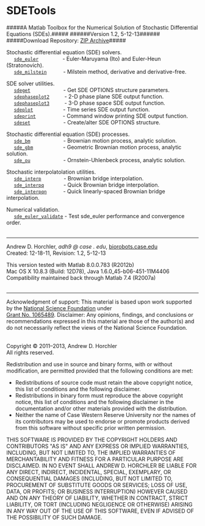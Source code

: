 SDETools
========
#####A Matlab Toolbox for the Numerical Solution of Stochastic Differential Equations (SDEs).#####
######Version 1.2, 5-12-13######
#####Download Repository: [ZIP Archive](https://github.com/horchler/SDETools/archive/master.zip)#####
&nbsp;

Stochastic differential equation (SDE) solvers.  
&nbsp;&nbsp;&nbsp;&nbsp;&nbsp;[```sde_euler```](https://github.com/horchler/SDETools/blob/master/SDETools/sde_euler.m)&nbsp;&nbsp;&nbsp;&nbsp;&nbsp;&nbsp;&nbsp;&nbsp;&nbsp;&nbsp;&nbsp;&nbsp;&nbsp;&nbsp;&nbsp;&nbsp;- Euler-Maruyama (Ito) and Euler-Heun (Stratonovich).  
&nbsp;&nbsp;&nbsp;&nbsp;&nbsp;[```sde_milstein```](https://github.com/horchler/SDETools/blob/master/SDETools/sde_milstein.m)&nbsp;&nbsp;&nbsp;&nbsp;&nbsp;&nbsp;&nbsp;&nbsp;&nbsp;&nbsp;&nbsp;- Milstein method, derivative and derivative-free.

SDE solver utilities.  
&nbsp;&nbsp;&nbsp;&nbsp;&nbsp;[```sdeget```](https://github.com/horchler/SDETools/blob/master/SDETools/sdeget.m)&nbsp;&nbsp;&nbsp;&nbsp;&nbsp;&nbsp;&nbsp;&nbsp;&nbsp;&nbsp;&nbsp;&nbsp;&nbsp;&nbsp;&nbsp;&nbsp;&nbsp;&nbsp;&nbsp;&nbsp;&nbsp;&nbsp;- Get SDE OPTIONS structure parameters.  
&nbsp;&nbsp;&nbsp;&nbsp;&nbsp;[```sdephaseplot2```](https://github.com/horchler/SDETools/blob/master/SDETools/sdephaseplot2.m)&nbsp;&nbsp;&nbsp;&nbsp;&nbsp;&nbsp;&nbsp;&nbsp;&nbsp;&nbsp;- 2-D phase plane SDE output function.  
&nbsp;&nbsp;&nbsp;&nbsp;&nbsp;[```sdephaseplot3```](https://github.com/horchler/SDETools/blob/master/SDETools/sdephaseplot3.m)&nbsp;&nbsp;&nbsp;&nbsp;&nbsp;&nbsp;&nbsp;&nbsp;&nbsp;&nbsp;- 3-D phase space SDE output function.  
&nbsp;&nbsp;&nbsp;&nbsp;&nbsp;[```sdeplot```](https://github.com/horchler/SDETools/blob/master/SDETools/sdeplot.m)&nbsp;&nbsp;&nbsp;&nbsp;&nbsp;&nbsp;&nbsp;&nbsp;&nbsp;&nbsp;&nbsp;&nbsp;&nbsp;&nbsp;&nbsp;&nbsp;&nbsp;&nbsp;&nbsp;&nbsp;- Time series SDE output function.  
&nbsp;&nbsp;&nbsp;&nbsp;&nbsp;[```sdeprint```](https://github.com/horchler/SDETools/blob/master/SDETools/sdeprint.m)&nbsp;&nbsp;&nbsp;&nbsp;&nbsp;&nbsp;&nbsp;&nbsp;&nbsp;&nbsp;&nbsp;&nbsp;&nbsp;&nbsp;&nbsp;&nbsp;&nbsp;&nbsp;- Command window printing SDE output function.  
&nbsp;&nbsp;&nbsp;&nbsp;&nbsp;[```sdeset```](https://github.com/horchler/SDETools/blob/master/SDETools/sdeset.m)&nbsp;&nbsp;&nbsp;&nbsp;&nbsp;&nbsp;&nbsp;&nbsp;&nbsp;&nbsp;&nbsp;&nbsp;&nbsp;&nbsp;&nbsp;&nbsp;&nbsp;&nbsp;&nbsp;&nbsp;&nbsp;&nbsp;- Create/alter SDE OPTIONS structure.

Stochastic differential equation (SDE) processes.  
&nbsp;&nbsp;&nbsp;&nbsp;&nbsp;[```sde_bm```](https://github.com/horchler/SDETools/blob/master/SDETools/sde_bm.m)&nbsp;&nbsp;&nbsp;&nbsp;&nbsp;&nbsp;&nbsp;&nbsp;&nbsp;&nbsp;&nbsp;&nbsp;&nbsp;&nbsp;&nbsp;&nbsp;&nbsp;&nbsp;&nbsp;&nbsp;&nbsp;&nbsp;- Brownian motion process, analytic solution.  
&nbsp;&nbsp;&nbsp;&nbsp;&nbsp;[```sde_gbm```](https://github.com/horchler/SDETools/blob/master/SDETools/sde_gbm.m)&nbsp;&nbsp;&nbsp;&nbsp;&nbsp;&nbsp;&nbsp;&nbsp;&nbsp;&nbsp;&nbsp;&nbsp;&nbsp;&nbsp;&nbsp;&nbsp;&nbsp;&nbsp;&nbsp;&nbsp;- Geometric Brownian motion process, analytic solution.  
&nbsp;&nbsp;&nbsp;&nbsp;&nbsp;[```sde_ou```](https://github.com/horchler/SDETools/blob/master/SDETools/sde_ou.m)&nbsp;&nbsp;&nbsp;&nbsp;&nbsp;&nbsp;&nbsp;&nbsp;&nbsp;&nbsp;&nbsp;&nbsp;&nbsp;&nbsp;&nbsp;&nbsp;&nbsp;&nbsp;&nbsp;&nbsp;&nbsp;&nbsp;- Ornstein-Uhlenbeck process, analytic solution.

Stochastic interpolatolation utilities.  
&nbsp;&nbsp;&nbsp;&nbsp;&nbsp;[```sde_interp```](https://github.com/horchler/SDETools/blob/master/SDETools/sde_interp.m)&nbsp;&nbsp;&nbsp;&nbsp;&nbsp;&nbsp;&nbsp;&nbsp;&nbsp;&nbsp;&nbsp;&nbsp;&nbsp;&nbsp;&nbsp;- Brownian bridge interpolation.  
&nbsp;&nbsp;&nbsp;&nbsp;&nbsp;[```sde_interpq```](https://github.com/horchler/SDETools/blob/master/SDETools/sde_interpq.m)&nbsp;&nbsp;&nbsp;&nbsp;&nbsp;&nbsp;&nbsp;&nbsp;&nbsp;&nbsp;&nbsp;&nbsp;&nbsp;- Quick Brownian bridge interpolation.  
&nbsp;&nbsp;&nbsp;&nbsp;&nbsp;[```sde_interpqn```](https://github.com/horchler/SDETools/blob/master/SDETools/sde_interpqn.m)&nbsp;&nbsp;&nbsp;&nbsp;&nbsp;&nbsp;&nbsp;&nbsp;&nbsp;&nbsp;&nbsp;- Quick linearly-spaced Brownian bridge interpolation.

Numerical validation.  
&nbsp;&nbsp;&nbsp;&nbsp;&nbsp;[```sde_euler_validate```](https://github.com/horchler/SDETools/blob/master/SDETools/sde_euler_validate.m)&nbsp;- Test sde_euler performance and convergence order.  
&nbsp;  

--------

Andrew D. Horchler, *adh9 @ case . edu*, [biorobots.case.edu](http://biorobots.case.edu/)  
Created: 12-18-11, Revision: 1.2, 5-12-13  

This version tested with Matlab 8.0.0.783 (R2012b)  
Mac OS X 10.8.3 (Build: 12D78), Java 1.6.0_45-b06-451-11M4406  
Compatibility maintained back through Matlab 7.4 (R2007a)  
&nbsp;  

--------

Acknowledgment of support: This material is based upon work supported by the [National Science Foundation](http://www.nsf.gov/) under  
[Grant No.&nbsp;1065489](http://www.nsf.gov/awardsearch/showAward.do?AwardNumber=1065489). Disclaimer: Any opinions, findings, and conclusions or recommendations expressed in this material are those of the author(s) and do not necessarily reflect the views of the National Science Foundation.  
&nbsp;  

Copyright &copy; 2011&ndash;2013, Andrew D. Horchler  
All rights reserved.  

Redistribution and use in source and binary forms, with or without modification, are permitted provided that the following conditions are met:
 * Redistributions of source code must retain the above copyright notice, this list of conditions and the following disclaimer.
 * Redistributions in binary form must reproduce the above copyright notice, this list of conditions and the following disclaimer in the documentation and/or other materials provided with the distribution.
 * Neither the name of Case Western Reserve University nor the names of its contributors may be used to endorse or promote products derived from this software without specific prior written permission.

THIS SOFTWARE IS PROVIDED BY THE COPYRIGHT HOLDERS AND CONTRIBUTORS "AS IS" AND ANY EXPRESS OR IMPLIED WARRANTIES, INCLUDING, BUT NOT LIMITED TO, THE IMPLIED WARRANTIES OF MERCHANTABILITY AND FITNESS FOR A PARTICULAR PURPOSE ARE DISCLAIMED. IN NO EVENT SHALL ANDREW D. HORCHLER BE LIABLE FOR ANY DIRECT, INDIRECT, INCIDENTAL, SPECIAL, EXEMPLARY, OR CONSEQUENTIAL DAMAGES (INCLUDING, BUT NOT LIMITED TO, PROCUREMENT OF SUBSTITUTE GOODS OR SERVICES; LOSS OF USE, DATA, OR PROFITS; OR BUSINESS INTERRUPTION) HOWEVER CAUSED AND ON ANY THEORY OF LIABILITY, WHETHER IN CONTRACT, STRICT LIABILITY, OR TORT (INCLUDING NEGLIGENCE OR OTHERWISE) ARISING IN ANY WAY OUT OF THE USE OF THIS SOFTWARE, EVEN IF ADVISED OF THE POSSIBILITY OF SUCH DAMAGE.